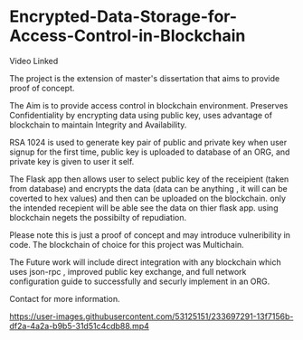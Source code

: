 # Encrypted-Data-Storage-for-Access-Control-in-Blockchain
Video Linked

The project is the extension of master's dissertation that aims to provide proof of concept.

The Aim is to provide access control in blockchain environment. Preserves Confidentiality by encrypting data using public key, uses advantage of blockchain to maintain Integrity and Availability.

RSA 1024 is used to generate key pair of public and private key when user signup for the first time, public key is uploaded to database of an ORG, and private key is given to user it self. 

The Flask app then allows user to select public key of the receipient (taken from database) and encrypts the data (data can be anything , it will can be coverted to hex values) and then can be uploaded on the blockchain. only the intended recepient will be able see the data on thier flask app. using blockchain negets the possibilty of repudiation.

Please note this is just a proof of concept and may introduce vulneribility in code. The blockchain of choice for this project was Multichain.

The Future work will include direct integration with any blockchain which uses json-rpc , improved public key exchange, and full network configuration guide to successfully and securly implement in an ORG. 

Contact for more information.





https://user-images.githubusercontent.com/53125151/233697291-13f7156b-df2a-4a2a-b9b5-31d51c4cdb88.mp4

